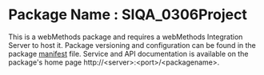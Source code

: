 # Package Name : SIQA_0306Project
This is a webMethods package and requires a webMethods Integration Server to host it. Package versioning and configuration can be found in the package [manifest](./SIQA_0306Project/manifest.v3) file. Service and API documentation is available on the package's home page http://&lt;server&gt;:&lt;port&gt;/&lt;packagename>.